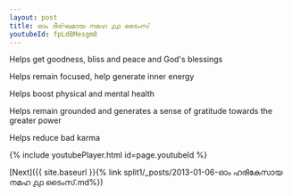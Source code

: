 ```yaml
---
layout: post
title: ഓം ദീര്ഘമായ നമഹ ൧൧ ടൈംസ്
youtubeId: fpLdBMesgm8
---
```

 
 
Helps get goodness, bliss and peace and God's blessings
 
Helps remain focused, help generate inner energy 
 
Helps boost physical and mental health 
 
Helps remain grounded and generates a sense of gratitude towards the greater power 
 
Helps reduce bad karma
 
 
 
 


{% include youtubePlayer.html id=page.youtubeId %}
 
[Next]({{ site.baseurl }}{% link  split1/_posts/2013-01-06-ഓം ഹരികേസായ നമഹ ൧൧ ടൈംസ്.md%})
 
